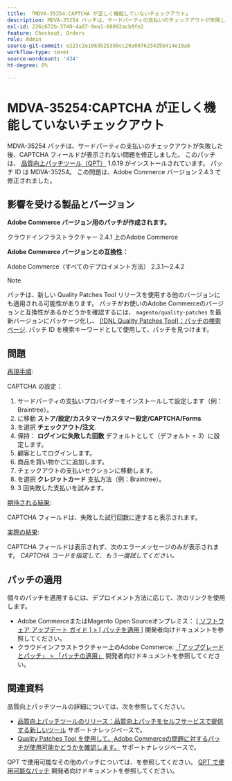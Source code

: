 ```yaml
---
title: 「MDVA-35254:CAPTCHA が正しく機能していないチェックアウト」
description: MDVA-35254 パッチは、サードパーティの支払いのチェックアウトが失敗した後、CAPTCHA フィールドが表示されない問題を修正しました。 このパッチは、[Quality Patches Tool （QPT） ] （/help/announcements/adobe-commerce-announcements/magento-quality-patches-released-new-tool-to-self-serve-quality-patches.md） 1.0.19 がインストールされている場合に利用できます。 パッチ ID は MDVA-35254。 この問題は、Adobe Commerce バージョン 2.4.3 で修正されました。
exl-id: 226c672b-3740-4a87-9ea1-66892acb9fe2
feature: Checkout, Orders
role: Admin
source-git-commit: e223c2e1063b25399cc29a087623435b414e19a6
workflow-type: tm+mt
source-wordcount: '434'
ht-degree: 0%

---
```


# MDVA-35254:CAPTCHA が正しく機能していないチェックアウト

MDVA-35254 パッチは、サードパーティの支払いのチェックアウトが失敗した後、CAPTCHA フィールドが表示されない問題を修正しました。 このパッチは、 [品質向上パッチツール（QPT）](/help/announcements/adobe-commerce-announcements/magento-quality-patches-released-new-tool-to-self-serve-quality-patches.md) 1.0.19 がインストールされています。 パッチ ID は MDVA-35254。 この問題は、Adobe Commerce バージョン 2.4.3 で修正されました。

## 影響を受ける製品とバージョン

**Adobe Commerce バージョン用のパッチが作成されます。**

クラウドインフラストラクチャー 2.4.1 上のAdobe Commerce

**Adobe Commerce バージョンとの互換性：**

Adobe Commerce（すべてのデプロイメント方法） 2.3.1～2.4.2

>[!NOTE]
>
>パッチは、新しい Quality Patches Tool リリースを使用する他のバージョンにも適用される可能性があります。 パッチがお使いのAdobe Commerceのバージョンと互換性があるかどうかを確認するには、 `magento/quality-patches` を最新バージョンにパッケージ化し、 [[!DNL Quality Patches Tool]：パッチの検索ページ](https://devdocs.magento.com/quality-patches/tool.html#patch-grid). パッチ ID を検索キーワードとして使用して、パッチを見つけます。

## 問題

<u>再現手順</u>:

CAPTCHA の設定：

1. サードパーティの支払いプロバイダーをインストールして設定します（例：Braintree）。
1. に移動 **ストア/設定/カスタマー/カスタマー設定/CAPTCHA/Forms**.
1. を選択 **チェックアウト/注文**.
1. 保持： **ログインに失敗した回数** デフォルトとして（デフォルト = *3*）に設定します。
1. 顧客としてログインします。
1. 商品を買い物かごに追加します。
1. チェックアウトの支払いセクションに移動します。
1. を選択 **クレジットカード** 支払方法（例：Braintree）。
1. 3 回失敗した支払いを試みます。

<u>期待される結果</u>:

CAPTCHA フィールドは、失敗した試行回数に達すると表示されます。

<u>実際の結果</u>:

CAPTCHA フィールドは表示されず、次のエラーメッセージのみが表示されます。 *CAPTCHA コードを指定して、もう一度試してください。*

## パッチの適用

個々のパッチを適用するには、デプロイメント方法に応じて、次のリンクを使用します。

* Adobe CommerceまたはMagento Open Sourceオンプレミス： [[ ソフトウェア アップデート ガイド ] > [ パッチを適用 ]](https://devdocs.magento.com/guides/v2.4/comp-mgr/patching/mqp.html) 開発者向けドキュメントを参照してください。
* クラウドインフラストラクチャー上のAdobe Commerce: [「アップグレードとパッチ」 > 「パッチの適用」](https://devdocs.magento.com/cloud/project/project-patch.html) 開発者向けドキュメントを参照してください。

## 関連資料

品質向上パッチツールの詳細については、次を参照してください。

* [品質向上パッチツールのリリース：品質向上パッチをセルフサービスで提供する新しいツール](/help/announcements/adobe-commerce-announcements/magento-quality-patches-released-new-tool-to-self-serve-quality-patches.md) サポートナレッジベースで。
* [Quality Patches Tool を使用して、Adobe Commerceの問題に対するパッチが使用可能かどうかを確認します。](/help/support-tools/patches-available-in-qpt-tool/check-patch-for-magento-issue-with-magento-quality-patches.md) サポートナレッジベースで。

QPT で使用可能なその他のパッチについては、を参照してください。 [QPT で使用可能なパッチ](https://devdocs.magento.com/quality-patches/tool.html#patch-grid) 開発者向けドキュメントを参照してください。
